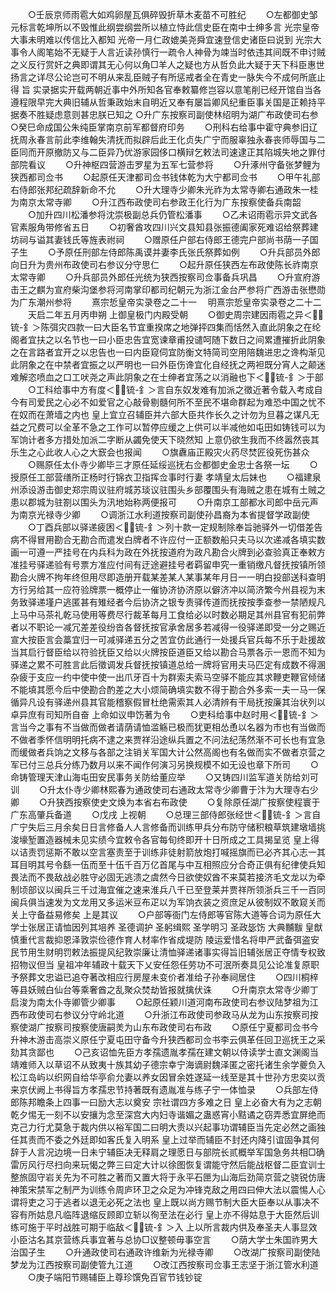 <!-- { "loadSidebar": true } -->
　　○壬辰京师雨雹大如鸡卵屋瓦俱碎毁折草木麦苗不可胜纪
　　○左都御史邹元标言乾坤所以不毁惟此纲尝纲尝所以植立恃此信史臣在南中士绅多言  光宗皇帝大事未明难以传信比入都知  光帝一月仁政媲美尧舜宜速登信史诸臣曰说到  光宗大事令人阁笔始不无疑于人言近读孙慎行一疏令人神骨为竦当时依违其间既不申讨贼之义反行赏奸之典即谓其无心何以角□羊人之疑也方从哲负此大疑于天下科臣惠世扬言之详尽公论岂可不明从来乱臣贼子有所惩戒者全在青史一脉失今不成何所底止得  旨  实录据实开载两朝近事中外所知各官奉敕纂修岂容以意笔削已经开馆自当各遵程限早完大典旧辅从哲秉政始末自明近又奉有屡旨卿风纪重臣事关国是正赖持平据奏不胜疑虑意则甚忠朕已知之
○升广东按察司副使林绍明为湖广布政使司右参
○癸巳命成国公朱纯臣掌南京前军都督府印务
　　○刑科右给事中霍守典参旧辽抚周永春言前此李维翰失清抚而拟辟后此王化贞失广宁而服辜独永春丧师辱国与二臣同而开原撤防又与二臣异乃优游家园侈口横辩乞敕法司速逮正其陷城失地之罪付部院看议
　　○升神枢四营游击罗星为五军七营参将
　　○升涿州守备张梦鲤为狭西都司佥书
　　○起原任天津都司佥书钱体乾为大宁都司佥书
　　○甲午礼部右侍郎张邦纪疏辞新命不允
　　○升大理寺少卿朱光祚为太常寺卿右通政朱一桂为南京太常寺卿
　　○升江西布政使司右参政王化行为广东按察使备兵南韶
　　○加升四川松潘参将沈崇极副总兵仍管松潘事
　　○乙未诏雨雹示异文武各官素服角带修省五日
　　○初奢酋攻四川兴文县知县张振德阖家死难诏给祭葬建坊祠与谥其妻钱氏等旌表祔祠
　　○赠原任户部右侍郎王德完户部尚书荫一子国子生
　　○予原任刑部左侍郎陈禹谟并妻李氏张氏祭葬如例
　　○升兵部员外郎向日升为贵州布政使司右参议分守思仁
　　○起升原任狭西左布政使陈长祚南京太常寺卿
　　○升兵部员外郎任光统为狭西按察司佥事备兵巩昌
　　○升宣府游击王之麒为宣府柴沟堡参将河南掌印都司纪朝元为浙江金台严参将广西游击张懋勋为广东潮州参将
　　熹宗悊皇帝实录卷之二十一
　明熹宗悊皇帝实录卷之二十二
　　天启二年五月丙申朔  上御皇极门内殿受朝
　　○御史周宗建因雨雹之异＜锍-釒＞陈弭灾四款一曰大臣名节宜重揆席之地弹抨四集而恬然入直此阴象之在纶阁者宜扶之以名节也一曰小臣忠告宜宽谏章甫投谴呵随下数日之间累遭摧折此阴象之在言路者宜开之以忠告也一曰内臣窥伺宜防衡文特简司空用陪魏进忠之谗构渐见此阴象之在中禁者宜振之以严明也一曰外臣伤谗宜化自经抚之两袒既分宵人之颠迷难解恣喷血之口工吠尧之声此阴象之在士绅者宜荡之以消融也下＜锍-釒＞于部
　　○工科给事中方有度＜锍-釒＞言自东奴发难有加派之徵近著令载入考成自今有司爱民之心必不如爱官之心敲骨剔髓何所不至民不堪命群起为难恐中国之忧不在奴而在萧墙之内也  皇上宜立召辅臣并六部大臣共作长久之计勿为旦暮之谋凡无益之冗费可以全革不急之工作可以暂停应缓之上供可以半减他如屯田如铸钱可以为军饷计者多方措处加派二字断从蠲免使天下晓然知  上意仍欲生我而不终嚣然丧其乐生之心此收人心之大窾会也报闻
　　○旗纛庙正殿灾火药尽焚匠役死伤甚众
　　○赐原任太仆寺少卿毕三才原任延绥巡抚右佥都御史金忠士各祭一坛
　　○授原任工部营缮所正杨时行锦衣卫指挥佥事时行妻  孝靖皇太后妹也
　　○福建泉州添设游击御史郑宗周议驻府城苏琰议驻围头乡部覆围头有海贼之患在城有土贼之患以郡城为驻劄以围头为汛地始称两便报可
　　○升南京工部都水司郎中岳元声为南京光禄寺少卿
　　○调浙江水利道按察司副使孙昌裔为本省提督学政副使
　　○丁酉兵部以驿递疲困＜锍-釒＞列十款一定规制除奉旨驰驿外一切借差告病不得冒用勘合无勘合而遣发白牌者不许应付一正额数船只夫马以次递减各填实数画一可遵一严挂号在内兵科为政在外抚按道府为政凡勘合火牌到必查验真正奉敕方准挂号驿递验有号票方准应付间有迂途避挂号者羁留申究一重销缴凡督抚按镇所领勘合火牌不拘年终但用尽即造册开载某差某人某事某年月日一一明白投部送科查明方行另给其一应符验牌票一概停止一催协济协济原以僻济冲以简济繁今州县视为末务致驿递墐户逃匿甚有雉经者今后协济之银专责驿传道而抚按按季查参一禁陋规凡上马中马茶礼乾马使用等费尽行裁革每月工食给必以时数必期足其州县官有犯前弊者以不职论一减冗差差役纷沓各督抚按官承舍居多若减得一役驿递即受一分之赐近宣大按臣言会藁宜归一可减驿递五分之苦宜仿此通行一处援兵官兵每不乐于赴援故当其启行督臣给以符验抚臣又给以火牌按臣道臣又给以勘合马票各示一恩而不知为驿递之累不可胜言此后徵调发兵督抚按镇道总给一牌将官用夫马匹定有成数不得溷杂疲于支应一约中使中使一出爪牙百十为群索夫索马空驿不能应其求鞭吏鞭官倾储不能填其愿今后中使勘合酌差之大小烦简确填实数不得于勘合外多索一夫一马一保循异凡设有驿递州县其官能稽察假冒杜绝需索其人必清辨有干局抚按廉其治状列以卓异庶有司知所自奋  上命如议申饬著为令
　　○吏科给事中赵时用＜锍-釒＞言当今之事有不当做而做者请荫请恤滥觞已极而犹更相怂恿以名器为市也有当做而不做者季怀信明明托病不逮之来贾祥沿途纵兵置之不问法纪荡然渐不可长也有宜急而缓做者兵饷之文移与各部之注销关军国大计公然高阁也有名做而实不做者京营之军已付三总兵分练乃数月以来不闻作何演习另换规模不如无设也章下所司
　　○命铸管理天津山海屯田安民事务关防给董应举
　　○又铸四川监军道关防给刘可训
　　○升太仆寺少卿林熙春为通政使司右通政太常寺少卿曹于汴为大理寺右少卿
　　○升狭西按察使史文焕为本省右布政使
　　○复除原任湖广按察使程寰于广东高肇兵备道
　　○戊戌  上视朝
　　○总理三部侍郎张经世＜锍-釒＞言自广宁失后三月余矣日日言修备人人言修备而训练甲兵分布防守储积粮草筑建墩墙挑浚壕堑置造器械未见实绩今宜敕令各官每旬终即开十日所成之工具揭呈览  皇上得以诘责罚惩斯不敢以空言塞责至于训练非徒射箭放炮打喊摇旗而已必齐其心志一其耳目明其号令繇一伍而至十伍千百万亿首尾与中互相照应分合奇正俱有纪律使兵知畏法而不畏敌战必胜守必固无逃溃之虞然今日欲使奴酋不来莫若接济毛文龙以为牵制顷部议以闽兵三千过海宜催之速来淮兵八千已至登莱并贾祥所领浙兵三千一百同闽兵俱当速发为文龙用又多运米豆布疋以为军饷衣装之资庶足从彼制奴不敢窥关而关上守备益易修矣  上是其议
　　○户部等衙门左侍郎等官陈大道等合词为原任大学士张居正请恤因列其培养  圣德调护  圣躬缉熙  圣学明习  圣政毖饬  大典黼黻  皇猷慎重代言裁抑恩泽敦崇俭德作育人材率作省成堤防  陵运爱惜名将申严武备弭盗安民节用生财明罚敕法振提风纪敦崇廉让清恤驿递诸事实得旨旧辅张居正夺情专权致招物议但当  皇祖冲年辅政十载天下乂安任怨任劳功不可泯所奏具见公论准复原职予祭葬文忠谥已追夺著改相应行房屋未变价者准给子孙奉祠居住
　　○四川桐梓等县妖贼白仙台等乘奢酋之乱聚众焚劫皆报就擒伏诛
　　○升南京太常寺少卿丁启浚为南太仆寺卿管少卿事
　　○起原任颖川道河南布政使司右参议陆梦祖为江西布政使司右参议分守岭北道
　　○升浙江布政使司参政马从龙为山东按察司按察使湖广按察司按察使唐嗣羙为山东布政使司右布政
　　○原任宁夏都司佥书今升神木游击高崇义原任宁夏屯田守备今升狭西都司佥书李云俱革任回卫巡抚王之采劾其贪鄙也
　　○己亥诏恤先臣方孝孺遗胤孝孺在建文朝以侍读学士直文渊阁当靖难师入以草诏不从致夷十族其幼子德宗幸宁海谪尉魏泽匿之密托诸生余学夔负入松江岛屿以织网自给华亭俞允妻以养女因冒余姓遂延一线至是其十世孙方忠奕以贡来京伏阙上书得旨方孝孺忠节持著既有遗胤准与练子宁一体恤录
　　○兵部左侍郎陈邦瞻条上四事一曰励大志以奠安  宗社谓四方多难之日  皇上必奋大有为之志朝乾夕惕无一刻不以安攘为念至深宫大内妇寺谐媚之蛊惑宵小黠谲之窃弄悉宜屏绝而克己力行尤莫急于裁内供以裕军国二曰明大责以兴起事功谓辅臣当先定必然之画独任其责而不委之外廷即如客氏复入明系  皇上过举而辅臣不封还内降引谊固争其何辞于人言况边境一日未宁辅臣决无释肩之理愿日与部院长贰概举军国急务共相□确雷厉风行尽扫向来玩愒之弊三曰定大计以徐图恢复谓能守然后能战枢督二臣宜训士整旅固守岩关先为不可胜之著而又置大将于永平石匣为山海后劲简京营之骁锐仿唐神策宋禁军之制严为训练令周庐环卫之众足为冲锋克敌之用四曰伸大法以震惕人心谓将吏之习于逃者以退无必死之法也  皇上既以尚方赐节制大臣大臣奉以从事决不容有所姑息凡临阵退缩反顾即立斩以徇至法在必行  皇上亦不得姑息于大臣然后训练可施于平时战胜可期于临敌＜锍-釒＞入  上以所言裁内供及奉圣夫人事显效小臣沽名其京营练兵事宜著与总协□议整顿毋事空言
　　○荫大学士朱国祚男大治国子生
　　○升通政使司右通政许维新为光禄寺卿
　　○改湖广按察司副使陆梦龙为江西按察司副使管九江道
　　○改江西按察司佥事王志坚于浙江管水利道
　　○庚子端阳节赐辅臣上尊珍馔免百官节钱钞锭
